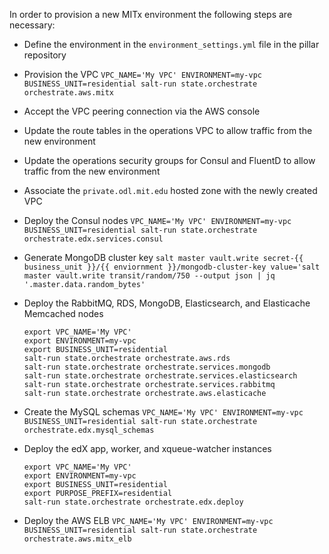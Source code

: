 In order to provision a new MITx environment the following steps are necessary:

- Define the environment in the `environment_settings.yml` file in the pillar repository
- Provision the VPC
  `VPC_NAME='My VPC' ENVIRONMENT=my-vpc BUSINESS_UNIT=residential salt-run state.orchestrate orchestrate.aws.mitx`
- Accept the VPC peering connection via the AWS console
- Update the route tables in the operations VPC to allow traffic from the new environment
- Update the operations security groups for Consul and FluentD to allow traffic from the new environment
- Associate the `private.odl.mit.edu` hosted zone with the newly created VPC
- Deploy the Consul nodes
  `VPC_NAME='My VPC' ENVIRONMENT=my-vpc BUSINESS_UNIT=residential salt-run state.orchestrate orchestrate.edx.services.consul`

- Generate MongoDB cluster key
    `salt master vault.write secret-{{ business_unit }}/{{ enviornment }}/mongodb-cluster-key value='salt master vault.write transit/random/750 --output json | jq '.master.data.random_bytes'`
- Deploy the RabbitMQ, RDS, MongoDB, Elasticsearch, and Elasticache Memcached nodes
  ```
  export VPC_NAME='My VPC'
  export ENVIRONMENT=my-vpc
  export BUSINESS_UNIT=residential
  salt-run state.orchestrate orchestrate.aws.rds
  salt-run state.orchestrate orchestrate.services.mongodb
  salt-run state.orchestrate orchestrate.services.elasticsearch
  salt-run state.orchestrate orchestrate.services.rabbitmq
  salt-run state.orchestrate orchestrate.aws.elasticache
  ```
- Create the MySQL schemas
  `VPC_NAME='My VPC' ENVIRONMENT=my-vpc BUSINESS_UNIT=residential salt-run state.orchestrate orchestrate.edx.mysql_schemas`
- Deploy the edX app, worker, and xqueue-watcher instances
  ```
  export VPC_NAME='My VPC'
  export ENVIRONMENT=my-vpc
  export BUSINESS_UNIT=residential
  export PURPOSE_PREFIX=residential
  salt-run state.orchestrate orchestrate.edx.deploy
  ```
- Deploy the AWS ELB
  `VPC_NAME='My VPC' ENVIRONMENT=my-vpc BUSINESS_UNIT=residential salt-run state.orchestrate orchestrate.aws.mitx_elb`

